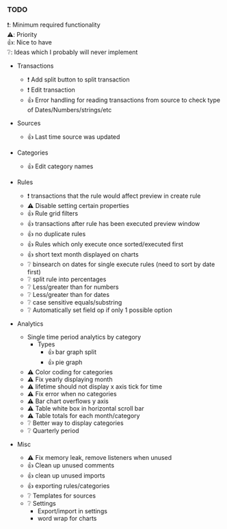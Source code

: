### TODO
❗: Minimum required functionality  
⚠️: Priority  
👍: Nice to have  
❔: Ideas which I probably will never implement


- Transactions
    - ❗ Add split button to split transaction
    - ❗ Edit transaction
    - 👍 Error handling for reading transactions from source to check type of Dates/Numbers/strings/etc

- Sources
    - 👍 Last time source was updated

- Categories
    - 👍 Edit category names

- Rules
    - ❗ transactions that the rule would affect preview in create rule
    - ⚠️ Disable setting certain properties
    - 👍 Rule grid filters
    - 👍 transactions after rule has been executed preview window
    - 👍 no duplicate rules
    - 👍 Rules which only execute once sorted/executed first
    - 👍 short text month displayed on charts
    - ❔ binsearch on dates for single execute rules (need to sort by date first)
    - ❔ split rule into percentages
    - ❔ Less/greater than for numbers
    - ❔ Less/greater than for dates
    - ❔ case sensitive equals/substring
    - ❔ Automatically set field op if only 1 possible option

- Analytics
    - Single time period analytics by category
        - Types
            - 👍 bar graph split
            - 👍 pie graph
    - ⚠️ Color coding for categories
    - ⚠️ Fix yearly displaying month
    - ⚠️ lifetime should not display x axis tick for time
    - ⚠️ Fix error when no categories
    - ⚠️ Bar chart overflows y axis
    - ⚠️ Table white box in horizontal scroll bar
    - ⚠️ Table totals for each month/category
    - ❔ Better way to display categories
    - ❔ Quarterly period

- Misc
    - ⚠️ Fix memory leak, remove listeners when unused
    - 👍 Clean up unused comments
    - 👍 clean up unused imports
    - 👍 exporting rules/categories
    - ❔ Templates for sources
    - ❔ Settings
        - Export/import in settings
        - word wrap for charts